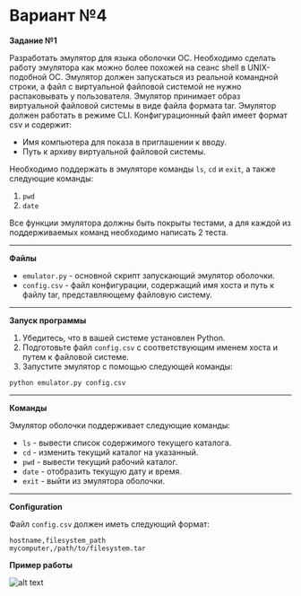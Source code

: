 # Вариант №4

**Задание №1**

Разработать эмулятор для языка оболочки ОС. Необходимо сделать работу эмулятора как можно более похожей на сеанс shell в UNIX-подобной ОС. Эмулятор должен запускаться из реальной командной строки, а файл с виртуальной файловой системой не нужно распаковывать у пользователя. Эмулятор принимает образ виртуальной файловой системы в виде файла формата tar. Эмулятор должен работать в режиме CLI. Конфигурационный файл имеет формат csv и содержит:
- Имя компьютера для показа в приглашении к вводу.
- Путь к архиву виртуальной файловой системы.

Необходимо поддержать в эмуляторе команды ```ls```, ```cd``` и ```exit```, а также следующие команды:
1. ```pwd```
2. ```date```

Все функции эмулятора должны быть покрыты тестами, а для каждой из
поддерживаемых команд необходимо написать 2 теста.

----

**Файлы**

- ```emulator.py``` - основной скрипт запускающий эмулятор оболочки.
- ```config.csv``` - файл конфигурации, содержащий имя хоста и путь к файлу tar, представляющему файловую систему.

----

**Запуск программы**

1. Убедитесь, что в вашей системе установлен Python.
2. Подготовьте файл ```config.csv``` с соответствующим именем хоста и путем к файловой системе.
3. Запустите эмулятор с помощью следующей команды:

```python emulator.py config.csv```

----

**Команды**

Эмулятор оболочки поддерживает следующие команды:

- ```ls``` - вывести список содержимого текущего каталога.
- ```cd``` <directory> - изменить текущий каталог на указанный.
- ```pwd``` - вывести текущий рабочий каталог.
- ```date``` - отобразить текущую дату и время.
- ```exit``` - выйти из эмулятора оболочки.

----

**Configuration**

Файл ```config.csv``` должен иметь следующий формат:

```
hostname,filesystem_path
mycomputer,/path/to/filesystem.tar
```

**Пример работы**

![alt text](<Снимок экрана 2024-12-12 в 12.28.44.png>)